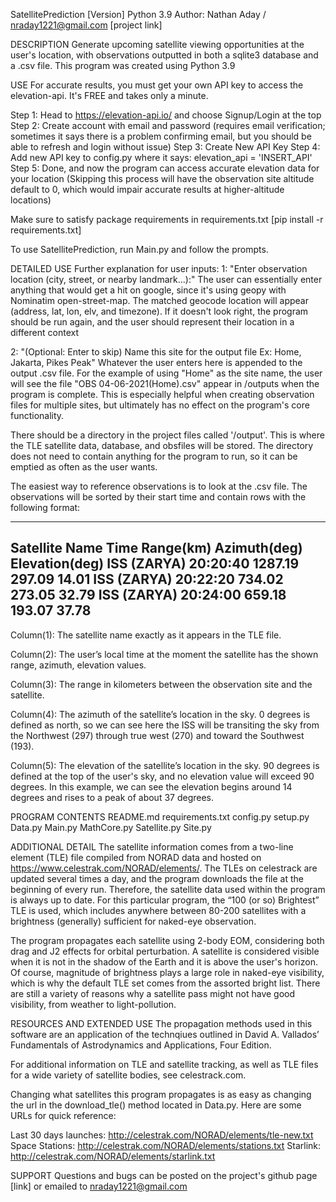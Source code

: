 SatellitePrediction [Version]
Python 3.9
Author: Nathan Aday / nraday1221@gmail.com
[project link]

DESCRIPTION 
Generate upcoming satellite viewing opportunities at the user's location, with observations outputted in 
both a sqlite3 database and a .csv file. This program was created using Python 3.9

USE
For accurate results, you must get your own API key to access the elevation-api. It's FREE and takes only a minute.

Step 1: Head to https://elevation-api.io/ and choose Signup/Login at the top
Step 2: Create account with email and password (requires email verification; sometimes it says there is a problem 
confirming email, but you should be able to refresh and login without issue)
Step 3: Create New API Key
Step 4: Add new API key to config.py where it says:  elevation_api = 'INSERT_API'
Step 5: Done, and now the program can access accurate elevation data for your location
(Skipping this process will have the observation site altitude default to 0, which would impair accurate results 
at higher-altitude locations)

Make sure to satisfy package requirements in requirements.txt
[pip install -r requirements.txt]

To use SatellitePrediction, run Main.py and follow the prompts. 

DETAILED USE
Further explanation for user inputs:
1: "Enter observation location (city, street, or nearby landmark...):"
    The user can essentially enter anything that would get a hit on google, since it's using geopy with Nominatim 
    open-street-map. The matched geocode location will appear (address, lat, lon, elv, and timezone). If it doesn't 
    look right, the program should be run again, and the user should represent their location in a different context

2: "(Optional: Enter to skip) Name this site for the output file	Ex: Home, Jakarta, Pikes Peak"
    Whatever the user enters here is appended to the output .csv file. For the example of using "Home" as the site
    name, the user will see the file "OBS 04-06-2021(Home).csv" appear in /outputs when the program is complete.
    This is especially helpful when creating observation files for multiple sites, but ultimately has no effect on the 
    program's core functionality.

There should be a directory in the project files called '/output'. This is where the TLE satellite data, database, and 
obsfiles will be stored. The directory does not need to contain anything for the program to run, so it can be emptied 
as often as the user wants.

The easiest way to reference observations is to look at the .csv file. The observations will be sorted by their start 
time and contain rows with the following format:

------------------------------------------------------------------------------
Satellite Name      Time        Range(km)      Azimuth(deg)     Elevation(deg)
ISS (ZARYA)         20:20:40    1287.19        297.09           14.01 
ISS (ZARYA)         20:22:20    734.02         273.05           32.79 
ISS (ZARYA)         20:24:00    659.18         193.07           37.78
------------------------------------------------------------------------------
Column(1): The satellite name exactly as it appears in the TLE file.

Column(2): The user’s local time at the moment the satellite has the shown range, azimuth, elevation values.

Column(3): The range in kilometers between the observation site and the satellite.

Column(4): The azimuth of the satellite’s location in the sky. 0 degrees is defined as north, so we can see here the ISS
will be transiting the sky from the Northwest (297) through true west (270) and toward the Southwest (193).

Column(5): The elevation of the satellite’s location in the sky. 90 degrees is defined at the top of the user's sky, and
no elevation value will exceed 90 degrees. In this example, we can see the elevation begins around 14 degrees and rises
to a peak of about 37 degrees.


PROGRAM CONTENTS
README.md 
requirements.txt 
config.py 
setup.py 
Data.py 
Main.py 
MathCore.py 
Satellite.py 
Site.py


ADDITIONAL DETAIL
The satellite information comes from a two-line element (TLE) file compiled from NORAD data and hosted
on https://www.celestrak.com/NORAD/elements/. The TLEs on celestrack are updated several times a day, and the program
downloads the file at the beginning of every run. Therefore, the satellite data used within the program is always up to
date. For this particular program, the “100 (or so) Brightest” TLE is used, which includes anywhere between 80-200
satellites with a brightness (generally) sufficient for naked-eye observation.

The program propagates each satellite using 2-body EOM, considering both drag and J2 effects for orbital perturbation. 
A satellite is considered visible when it is not in the shadow of the Earth and it is above the user's horizon. Of 
course, magnitude of brightness plays a large role in naked-eye visibility, which is why the default TLE set comes from
the assorted bright list. There are still a variety of reasons why a satellite pass might not have good visibility, 
from weather to light-pollution.


RESOURCES AND EXTENDED USE
The propagation methods used in this software are an application of the technqiues outlined in David A. Vallados’ 
Fundamentals of Astrodynamics and Applications, Four Edition.

For additional information on TLE and satellite tracking, as well as TLE files for a wide variety of satellite bodies,
see celestrack.com.

Changing what satellites this program propagates is as easy as changing the url in the download_tle() method located in
Data.py. Here are some URLs for quick reference:

Last 30 days launches:    http://celestrak.com/NORAD/elements/tle-new.txt
Space Stations:    http://celestrak.com/NORAD/elements/stations.txt
Starlink:    http://celestrak.com/NORAD/elements/starlink.txt

SUPPORT
Questions and bugs can be posted on the project's github page [link] or emailed to nraday1221@gmail.com
